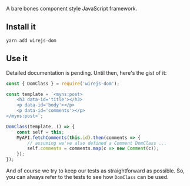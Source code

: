 A bare bones component style JavaScript framework.

## Install it

```
yarn add wirejs-dom
```

## Use it

Detailed documentation is pending. Until then, here's the gist of it:

```js
const { DomClass } = require('wirejs-dom');

const template = `<myns:post>
	<h3 data-id='title'></h3>
	<p data-id='body'></p> 
	<p data-id='comments'></p>
</myns:post>`;

DomClass(template, () => {
	const self = this;
	MyAPI.fetchComments(this.id).then(comments => {
		// assuming we've also defined a Comment DomClass ...
		self.comments = comments.map(c => new Comment(c));
	});
});
```

And of course we try to keep our tests as straightforward as possible. So, you can always refer to the tests to see how `DomClass` can be used.
